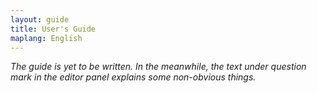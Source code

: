 ```yaml
---
layout: guide
title: User's Guide
maplang: English
---
```


*The guide is yet to be written. In the meanwhile, the text under question mark in the editor panel explains some non-obvious things.*

<div id="bbcode" style="display: none;">[map]59.9342,30.3367(S); 59.4366,24.7529(F); 59.377,28.204(Border control); 59.934,30.337 59.718,30.037 59.39,28.532 59.372,27.444 59.428,26.807 59.367,26.433 59.469,26.016 59.437,24.753[/map]</div>
<div id="view"></div>

<div id="edit"></div>

<script>
var mapBB = new MapBBCode({
	layers: 'OpenMapSurfer,OpenStreetMap,Stamen Watercolor',
	viewWidth: 550,
	fullViewHeight: 450,
	editorHeight: 300,
	uploadButton: true
});
mapBB.showExternal('view', 'pgzpu');

mapBB.editor('edit', document.getElementById('bbcode').innerHTML);
</script>

